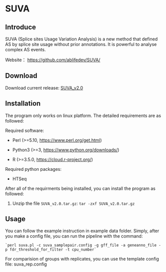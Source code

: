 # SUVA

## Introduce

SUVA (Splice sites Usage Variation Analysis) is a new method  that defined AS by splice site usage without prior annotations. It is powerful to analyse complex AS events.

Website： https://github.com/ablifedev/SUVA/

## Download

Download current release: [SUVA_v2.0](https://github.com/ablifedev/SUVA/archive/SUVA_v2.0.tar.gz)


## Installation

The program only works on linux platform. The detailed requirements are as followed:  

Required software:

* Perl (>=5.10, https://www.perl.org/get.html)

* Python3 (>=3, https://www.python.org/downloads/)

* R (>=3.5.0, https://cloud.r-project.org/)

Required python packages:

* HTSeq

After all of the requirments being installed, you can install the program as followed:   

1. Unzip the file `SUVA_v2.0.tar.gz`:
    `tar -zxf SUVA_v2.0.tar.gz`


## Usage

You can follow the example instruction in example data folder. Simply, after you make a config file, you can run the pipeline with the command:

    `perl suva.pl -c suva_samplepair.config -g gff_file -a geneanno_file -p fdr_threshold_for_filter -t cpu_number`

For comparision of groups with replicates, you can use the template config file: suva_rep.config

